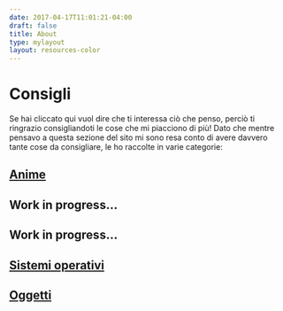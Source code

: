 ```yaml
---
date: 2017-04-17T11:01:21-04:00
draft: false
title: About
type: mylayout
layout: resources-color
---
```


# Consigli

Se hai cliccato qui vuol dire che ti interessa ciò che penso, perciò ti ringrazio consigliandoti le cose che mi piacciono di più! Dato che mentre pensavo a questa sezione del sito mi sono resa conto di avere davvero tante cose da consigliare, le ho raccolte in varie categorie:

## [Anime](anime/)

## Work in progress...

## Work in progress...

## [Sistemi operativi](oses/)

## [Oggetti](items/)
